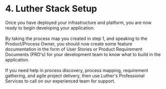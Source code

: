 # 4. Luther Stack Setup

Once you have deployed your infrastructure and platform, you are now ready to begin developing your application.\
\
By taking the process map you created in step 1, and speaking to the Product/Process Owner, you should now create some feature documentation in the form of User Stories or Product Requirement Documents (PRD's) for your development team to know what to build in the application.\
\
If you need help in process discovery, process mapping, requirement gathering, and agile project delivery, then use Luther's Professional Services to call on our experienced team for support.
